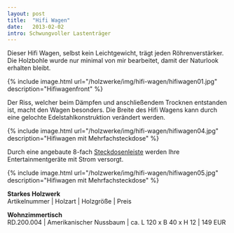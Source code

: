 ```yaml
---
layout: post
title:  "Hifi Wagen"
date:   2013-02-02
intro: Schwungvoller Lastenträger
---
```


Dieser Hifi Wagen, selbst kein Leichtgewicht, trägt jeden Röhrenverstärker. 
Die Holzbohle wurde nur minimal von mir bearbeitet, damit der Naturlook erhalten bleibt.


{% include image.html url="/holzwerke/img/hifi-wagen/hifiwagen01.jpg" description="Hifiwagenfront" %}


Der Riss, welcher beim Dämpfen und anschließendem Trocknen entstanden ist, macht den Wagen besonders. 
Die Breite des Hifi Wagens kann durch eine gelochte Edelstahlkonstruktion verändert werden.


{% include image.html url="/holzwerke/img/hifi-wagen/hifiwagen04.jpg" description="Hifiwagen mit Mehrfachsteckdose" %}


Durch eine angebaute 8-fach [Steckdosenleiste][1] werden Ihre Entertainmentgeräte mit Strom versorgt.


{% include image.html url="/holzwerke/img/hifi-wagen/hifiwagen05.jpg" description="Hifiwagen mit Mehrfachsteckdose" %}




**Starkes Holzwerk**   
Artikelnummer \| Holzart \| Holzgröße \| Preis

**Wohnzimmertisch**    
RD.200.004  \| 	Amerikanischer Nussbaum \| ca. L 120 x B 40 x H 12 \| 149 EUR

 [1]: http://www.brennenstuhl.de/de-DE/steckdosenleisten-schaltgeraete-und-adapter/premium-alu-line-steckdosenleiste/premium-alu-line-steckdosenleiste-8-fach-3m-h05vv-f-3g1-5.html